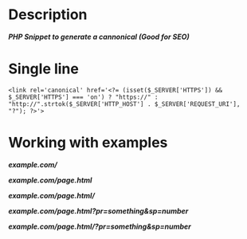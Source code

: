 # Description
***PHP Snippet to generate a cannonical (Good for SEO)***

# Single line
```
<link rel='canonical' href='<?= (isset($_SERVER['HTTPS']) && $_SERVER['HTTPS'] === 'on') ? "https://" : "http://".strtok($_SERVER['HTTP_HOST'] . $_SERVER['REQUEST_URI'], "?"); ?>'>
```

# Working with examples

***example.com/***

***example.com/page.html***

***example.com/page.html/***

***example.com/page.html?pr=something&sp=number***

***example.com/page.html/?pr=something&sp=number***
